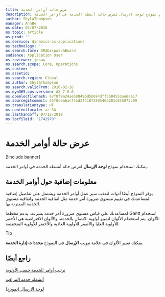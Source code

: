 ```yaml
---
title: عرض حالة أوامر الخدمة
description: يمكنك استخدام نموذج لوحة الإرسال لعرض حالة أنشطة الخدمة في أوامر الخدمة.
author: ShylaThompson
manager: AnnBe
ms.date: 05/07/2018
ms.topic: article
ms.prod: ''
ms.service: dynamics-ax-applications
ms.technology: ''
ms.search.form: SMADispatchBoard
audience: Application User
ms.reviewer: josaw
ms.search.scope: Core, Operations
ms.custom: ''
ms.assetid: ''
ms.search.region: Global
ms.author: ShylaThompson
ms.search.validFrom: 2016-02-28
ms.dyn365.ops.version: AX 7.0.0
ms.openlocfilehash: 67f8f9a24aeb88496d5b694dff550455bae6aa17
ms.sourcegitcommit: 45f8cea6ac75bd2f4187380546a201c056072c59
ms.translationtype: HT
ms.contentlocale: ar-SA
ms.lasthandoff: 07/12/2019
ms.locfileid: "1742970"
---
```

# <a name="view-the-status-of-service-orders"></a>عرض حالة أوامر الخدمة 

[!include [banner](../includes/banner.md)]


يمكنك استخدام نموذج **لوحة الإرسال** لعرض حالة أنشطة الخدمة في أوامر الخدمة.

## <a name="more-information-about-service-orders"></a>معلومات إضافية حول أوامر الخدمة

يوفر النموذج أيضًا أدوات لتعقب سير عمل أوامر الخدمة ويشتمل على تفاصيل إضافية لمساعدتك في تقييم مستوى ضرورة أمر خدمة مثل اتفاقية الخدمة واتفاقية مستوى الخدمة المقترنة بها.

لمساعدتك على قياس مستوى ضرورة أمر خدمة بسرعة، يدعم مخطط Gantt استخدام الألوان. يتم استخدام الألوان لتمييز أولوية الاتصال بالخدمة. والألوان الافتراضية هي الأحمر للأولوية العليا والأصفر للأولوية العادية والأخضر للأولوية المنخفضة.


> [!TIP]
> <P>يمكنك تغيير الألوان في علامة تبويب <STRONG>الإرسال</STRONG> في النموذج <STRONG>محددات إدارة الخدمة</STRONG>.</P>



## <a name="see-also"></a>راجع أيضًا

[ترتيب أوامر الخدمة حسب الأولوية](prioritize-service-orders.md)

[أنشطة خدمة المراقبة](monitor-service-activities.md)

[‏‏لوحة الإرسال (نموذج)](https://technet.microsoft.com/library/hh242789\(v=ax.60\))

  


